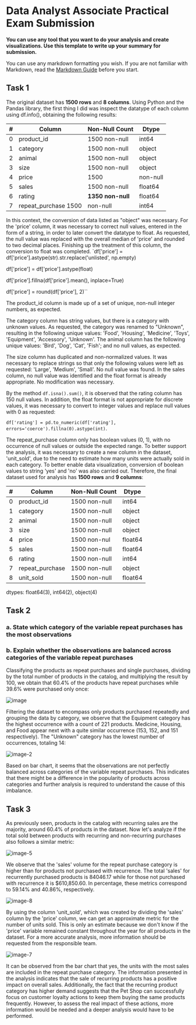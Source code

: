 # Data Analyst Associate Practical Exam Submission

**You can use any tool that you want to do your analysis and create visualizations. Use this template to write up your summary for submission.**

You can use any markdown formatting you wish. If you are not familiar with Markdown, read the [Markdown Guide](https://s3.amazonaws.com/talent-assets.datacamp.com/Markdown+Guide.pdf) before you start.

## Task 1

The original dataset has **1500 rows** and **8 columns**. Using Python and the Pandas library, the first thing I did was inspect the datatype of each column using df.info(), obtaining the following results:

|#|Column|Non-Null Count|Dtype|  
|---|---|---|---|   
 |0|product_id|1500 non-null|int64  
 |1|category|1500 non-null|object 
 |2|animal|1500 non-null|object 
 |3|size|1500 non-null|object 
 |4|price|1500 |non-null|object 
 |5|sales|1500 non-null|float64
 |6| rating|**1350 non-null**|float64
 |7|repeat_purchase 1500|non-null|int64 
 
 
In this context, the conversion of data listed as "object" was necessary. For the 'price' column, it was necessary to correct null values, entered in the form of a string, in order to later convert the datatype to float. As requested, the null value was replaced with the overall median of 'price' and rounded to two decimal places. Finishing up the treatment of this column, the conversion to float was completed.
`df['price'] = df['price'].astype(str).str.replace('unlisted', np.empty)

df['price'] = df['price'].astype(float)

df['price'].fillna(df['price'].mean(), inplace=True)

df['price'] = round(df['price'], 2)``

The product_id column is made up of a set of unique, non-null integer numbers, as expected. 

The category column has string values, but there is a category with unknown values. As requested, the category was renamed to "Unknown", resulting in the following unique values: 'Food', 'Housing', 'Medicine', 'Toys', 'Equipment', 'Accessory', 'Unknown'.
The animal column has the following unique values: 'Bird', 'Dog', 'Cat', 'Fish'; and no null values, as expected. 

The size column has duplicated and non-normalized values. It was necessary to replace strings so that only the following values were left as requested: 'Large', 'Medium', 'Small'. No null value was found. In the sales column, no null value was identified and the float format is already appropriate. No modification was necessary. 

By the method `df.isna().sum()`, it is observed that the rating column has 150 null values. In addition, the float format is not appropriate for discrete values, it was necessary to convert to integer values and replace null values with 0 as requested: 

`df['rating'] = pd.to_numeric(df['rating'], errors='coerce').fillna(0).astype(int)`. 

The repeat_purchase column only has boolean values (0, 1), with no occurrence of null values or outside the expected range. To better support the analysis, it was necessary to create a new column in the dataset, 'unit_sold', due to the need to estimate how many units were actually sold in each category. To better enable data visualization, conversion of boolean values to string 'yes' and 'no' was also carried out. Therefore, the final dataset used for analysis has **1500 rows** and **9 columns**:

|#|Column|Non-Null Count|Dtype|  
|---|---|---|---|   
|0|product_id|1500 non-null|int64  
|1|category|1500 non-null|object 
|2|animal|1500 non-null|object 
|3|size|1500 non-null|object 
|4|price|1500 non-nul|float64
|5|sales|1500 non-null|float64
|6|rating|1500 non-null|int64  
|7|repeat_purchase|1500 non-null|object 
|8|unit_sold|1500 non-null|float64
dtypes: float64(3), int64(2), object(4)

## Task 2
### a. State which category of the variable repeat purchases has the most observations
### b. Explain whether the observations are balanced across categories of the variable repeat purchases

Classifying the products as repeat purchases and single purchases, dividing by the total number of products in the catalog, and multiplying the result by 100, we obtain that 60.4% of the products have repeat purchases while 39.6% were purchased only once:

![image](image.png)


Filtering the dataset to encompass only products purchased repeatedly and grouping the data by category, we observe that the Equipment category has the highest occurrence with a count of 221 products. Medicine, Housing, and Food appear next with a quite similar occurrence (153, 152, and 151 respectively). The "Unknown" category has the lowest number of occurrences, totaling 14:


![image-2](image-2.png)

Based on bar chart, it seems that the observations are not perfectly balanced across categories of the variable repeat purchases. This indicates that there might be a difference in the popularity of products across categories and further analysis is required to understand the cause of this imbalance.

## Task 3

As previously seen, products in the catalog with recurring sales are the majority, around 60.4% of products in the dataset. Now let's analyze if the total sold between products with recurring and non-recurring purchases also follows a similar metric:

![image-5](image-5.png)

We observe that the 'sales' volume for the repeat purchase category is higher than for products not purchased with recurrence. The total 'sales' for recurrently purchased products is 84046.17 while for those not purchased with recurrence it is $610,850.60. In percentage, these metrics correspond to 59.14% and 40.86%, respectively. 

![image-8](image-8.png)

By using the column 'unit_sold', which was created by dividing the 'sales' column by the 'price' column, we can get an approximate metric for the number of units sold. This is only an estimate because we don't know if the 'price' variable remained constant throughout the year for all products in the dataset. For a more accurate analysis, more information should be requested from the responsible team.

![image-7](image-7.png)

It can be observed from the bar chart that yes, the units with the most sales are included in the repeat purchase category. The information presented in the analysis indicates that the sale of recurring products has a positive impact on overall sales. Additionally, the fact that the recurring product category has higher demand suggests that the Pet Shop can successfully focus on customer loyalty actions to keep them buying the same products frequently. However, to assess the real impact of these actions, more information would be needed and a deeper analysis would have to be performed.
